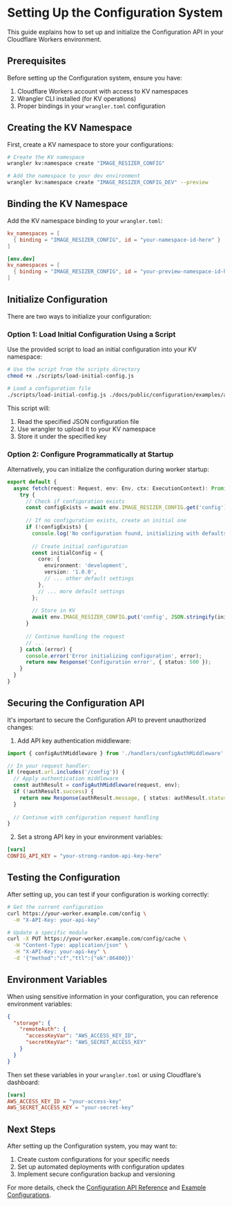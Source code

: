 # Setting Up the Configuration System

This guide explains how to set up and initialize the Configuration API in your Cloudflare Workers environment.

## Prerequisites

Before setting up the Configuration system, ensure you have:

1. Cloudflare Workers account with access to KV namespaces
2. Wrangler CLI installed (for KV operations)
3. Proper bindings in your `wrangler.toml` configuration

## Creating the KV Namespace

First, create a KV namespace to store your configurations:

```bash
# Create the KV namespace
wrangler kv:namespace create "IMAGE_RESIZER_CONFIG"

# Add the namespace to your dev environment
wrangler kv:namespace create "IMAGE_RESIZER_CONFIG_DEV" --preview
```

## Binding the KV Namespace

Add the KV namespace binding to your `wrangler.toml`:

```toml
kv_namespaces = [
  { binding = "IMAGE_RESIZER_CONFIG", id = "your-namespace-id-here" }
]

[env.dev]
kv_namespaces = [
  { binding = "IMAGE_RESIZER_CONFIG", id = "your-preview-namespace-id-here" }
]
```

## Initialize Configuration

There are two ways to initialize your configuration:

### Option 1: Load Initial Configuration Using a Script

Use the provided script to load an initial configuration into your KV namespace:

```bash
# Use the script from the scripts directory
chmod +x ./scripts/load-initial-config.js

# Load a configuration file
./scripts/load-initial-config.js ./docs/public/configuration/examples/auth-and-path-origins-config.json --key=config --env=dev
```

This script will:
1. Read the specified JSON configuration file
2. Use wrangler to upload it to your KV namespace
3. Store it under the specified key

### Option 2: Configure Programmatically at Startup

Alternatively, you can initialize the configuration during worker startup:

```typescript
export default {
  async fetch(request: Request, env: Env, ctx: ExecutionContext): Promise<Response> {
    try {
      // Check if configuration exists
      const configExists = await env.IMAGE_RESIZER_CONFIG.get('config');
      
      // If no configuration exists, create an initial one
      if (!configExists) {
        console.log('No configuration found, initializing with defaults');
        
        // Create initial configuration
        const initialConfig = {
          core: {
            environment: 'development',
            version: '1.0.0',
            // ... other default settings
          },
          // ... more default settings
        };
        
        // Store in KV
        await env.IMAGE_RESIZER_CONFIG.put('config', JSON.stringify(initialConfig));
      }
      
      // Continue handling the request
      // ...
    } catch (error) {
      console.error('Error initializing configuration', error);
      return new Response('Configuration error', { status: 500 });
    }
  }
}
```

## Securing the Configuration API

It's important to secure the Configuration API to prevent unauthorized changes:

1. Add API key authentication middleware:

```typescript
import { configAuthMiddleware } from './handlers/configAuthMiddleware';

// In your request handler:
if (request.url.includes('/config')) {
  // Apply authentication middleware
  const authResult = configAuthMiddleware(request, env);
  if (!authResult.success) {
    return new Response(authResult.message, { status: authResult.status });
  }
  
  // Continue with configuration request handling
}
```

2. Set a strong API key in your environment variables:

```toml
[vars]
CONFIG_API_KEY = "your-strong-random-api-key-here"
```

## Testing the Configuration

After setting up, you can test if your configuration is working correctly:

```bash
# Get the current configuration
curl https://your-worker.example.com/config \
  -H "X-API-Key: your-api-key"

# Update a specific module
curl -X PUT https://your-worker.example.com/config/cache \
  -H "Content-Type: application/json" \
  -H "X-API-Key: your-api-key" \
  -d '{"method":"cf","ttl":{"ok":86400}}'
```

## Environment Variables

When using sensitive information in your configuration, you can reference environment variables:

```json
{
  "storage": {
    "remoteAuth": {
      "accessKeyVar": "AWS_ACCESS_KEY_ID",
      "secretKeyVar": "AWS_SECRET_ACCESS_KEY"
    }
  }
}
```

Then set these variables in your `wrangler.toml` or using Cloudflare's dashboard:

```toml
[vars]
AWS_ACCESS_KEY_ID = "your-access-key"
AWS_SECRET_ACCESS_KEY = "your-secret-key"
```

## Next Steps

After setting up the Configuration system, you may want to:

1. Create custom configurations for your specific needs
2. Set up automated deployments with configuration updates
3. Implement secure configuration backup and versioning

For more details, check the [Configuration API Reference](./api.md) and [Example Configurations](./examples/index.md).